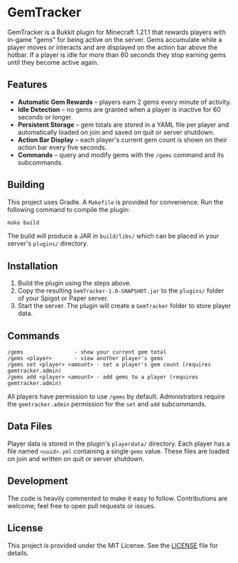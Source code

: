 # GemTracker

GemTracker is a Bukkit plugin for Minecraft 1.21.1 that rewards players with
in-game "gems" for being active on the server. Gems accumulate while a player
moves or interacts and are displayed on the action bar above the hotbar. If a
player is idle for more than 60 seconds they stop earning gems until they become
active again.

## Features

- **Automatic Gem Rewards** – players earn 2 gems every minute of activity.
- **Idle Detection** – no gems are granted when a player is inactive for 60
  seconds or longer.
- **Persistent Storage** – gem totals are stored in a YAML file per player and
  automatically loaded on join and saved on quit or server shutdown.
- **Action Bar Display** – each player's current gem count is shown on their
  action bar every five seconds.
- **Commands** – query and modify gems with the `/gems` command and its
  subcommands.

## Building

This project uses Gradle. A `Makefile` is provided for convenience. Run the
following command to compile the plugin:

```bash
make build
```

The build will produce a JAR in `build/libs/` which can be placed in your
server's `plugins/` directory.

## Installation

1. Build the plugin using the steps above.
2. Copy the resulting `GemTracker-1.0-SNAPSHOT.jar` to the `plugins/` folder of
your Spigot or Paper server.
3. Start the server. The plugin will create a `GemTracker` folder to store player
data.

## Commands

```
/gems                - show your current gem total
/gems <player>       - view another player's gems
/gems set <player> <amount> - set a player's gem count (requires gemtracker.admin)
/gems add <player> <amount> - add gems to a player (requires gemtracker.admin)
```

All players have permission to use `/gems` by default. Administrators require
the `gemtracker.admin` permission for the `set` and `add` subcommands.

## Data Files

Player data is stored in the plugin's `playerdata/` directory. Each player has a
file named `<uuid>.yml` containing a single `gems` value. These files are loaded
on join and written on quit or server shutdown.

## Development

The code is heavily commented to make it easy to follow. Contributions are
welcome; feel free to open pull requests or issues.

## License

This project is provided under the MIT License. See the [LICENSE](LICENSE) file
for details.

